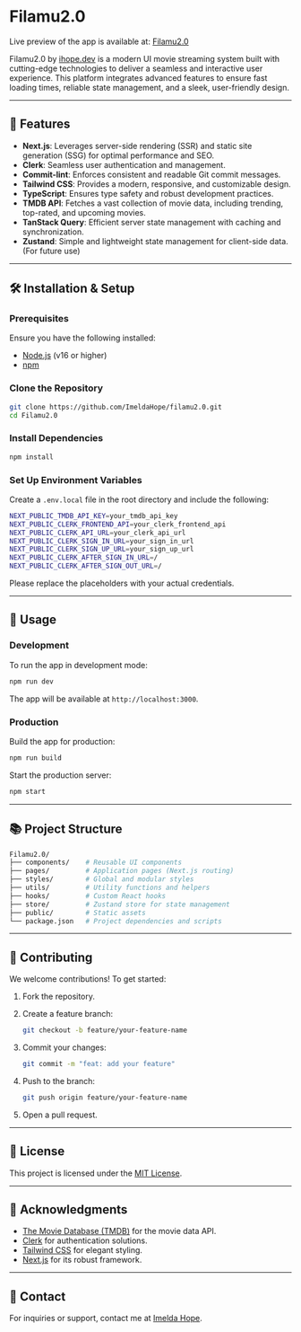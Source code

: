 # Filamu2.0

Live preview of the app is available at: [Filamu2.0](https://ihope.dev/)

Filamu2.0 by [ihope.dev](https://ihope.dev/) is a modern UI movie streaming system built with cutting-edge technologies to deliver a seamless and interactive user experience. This platform integrates advanced features to ensure fast loading times, reliable state management, and a sleek, user-friendly design.

---

## 🚀 Features

- **Next.js**: Leverages server-side rendering (SSR) and static site generation (SSG) for optimal performance and SEO.
- **Clerk**: Seamless user authentication and management.
- **Commit-lint**: Enforces consistent and readable Git commit messages.
- **Tailwind CSS**: Provides a modern, responsive, and customizable design.
- **TypeScript**: Ensures type safety and robust development practices.
- **TMDB API**: Fetches a vast collection of movie data, including trending, top-rated, and upcoming movies.
- **TanStack Query**: Efficient server state management with caching and synchronization.
- **Zustand**: Simple and lightweight state management for client-side data. (For future use)

---

## 🛠️ Installation & Setup

### Prerequisites

Ensure you have the following installed:

- [Node.js](https://nodejs.org/) (v16 or higher)
- [npm](https://www.npmjs.com/)

### Clone the Repository

```bash
git clone https://github.com/ImeldaHope/filamu2.0.git
cd Filamu2.0
```

### Install Dependencies

```bash
npm install
```

### Set Up Environment Variables

Create a `.env.local` file in the root directory and include the following:

```bash
NEXT_PUBLIC_TMDB_API_KEY=your_tmdb_api_key
NEXT_PUBLIC_CLERK_FRONTEND_API=your_clerk_frontend_api
NEXT_PUBLIC_CLERK_API_URL=your_clerk_api_url
NEXT_PUBLIC_CLERK_SIGN_IN_URL=your_sign_in_url
NEXT_PUBLIC_CLERK_SIGN_UP_URL=your_sign_up_url
NEXT_PUBLIC_CLERK_AFTER_SIGN_IN_URL=/
NEXT_PUBLIC_CLERK_AFTER_SIGN_OUT_URL=/
```

Please replace the placeholders with your actual credentials.

---

## 🚴 Usage

### Development

To run the app in development mode:

```bash
npm run dev
```

The app will be available at `http://localhost:3000`.

### Production

Build the app for production:

```bash
npm run build
```

Start the production server:

```bash
npm start
```

---

## 📚 Project Structure

```bash
Filamu2.0/
├── components/    # Reusable UI components
├── pages/         # Application pages (Next.js routing)
├── styles/        # Global and modular styles
├── utils/         # Utility functions and helpers
├── hooks/         # Custom React hooks
├── store/         # Zustand store for state management
├── public/        # Static assets
└── package.json   # Project dependencies and scripts
```

---

## 🤝 Contributing

We welcome contributions! To get started:

1. Fork the repository.
2. Create a feature branch:

   ```bash
   git checkout -b feature/your-feature-name
   ```

3. Commit your changes:

   ```bash
   git commit -m "feat: add your feature"
   ```

4. Push to the branch:

   ```bash
   git push origin feature/your-feature-name
   ```

5. Open a pull request.

---

## 📜 License

This project is licensed under the [MIT License](LICENSE).

---

## 🌟 Acknowledgments

- [The Movie Database (TMDB)](https://www.themoviedb.org/) for the movie data API.
- [Clerk](https://clerk.dev/) for authentication solutions.
- [Tailwind CSS](https://tailwindcss.com/) for elegant styling.
- [Next.js](https://nextjs.org/) for its robust framework.

---

## 📧 Contact

For inquiries or support, contact me at [Imelda Hope](imelda.hope@ihope.dev).
